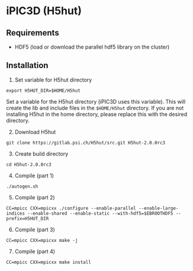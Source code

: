 # iPIC3D (H5hut)

## Requirements
  - HDF5 (load or download the parallel hdf5 library on the cluster)


## Installation
1. Set variable for H5hut directory
``` shell
export H5HUT_DIR=$HOME/H5hut
```
Set a variable for the H5hut directory (iPIC3D uses this variable). This will create the lib and include files in the ```$HOME/H5hut``` directory. If you are not installing H5hut in the home directory, please replace this with the desired directory.

2. Download H5hut
``` shell
git clone https://gitlab.psi.ch/H5hut/src.git H5hut-2.0.0rc3
```

3. Create build directory
``` shell
cd H5hut-2.0.0rc3
```

4. Compile (part 1)
``` shell
./autogen.sh
```

5. Compile (part 2)
``` shell
CC=mpicc CXX=mpicxx ./configure --enable-parallel --enable-large-indices --enable-shared --enable-static --with-hdf5=$EBROOTHDF5 --prefix=H5HUT_DIR
```

6. Compile (part 3)
``` shell
CC=mpicc CXX=mpicxx make -j
```

7. Compile (part 4)
``` shell
CC=mpicc CXX=mpicxx make install
```
